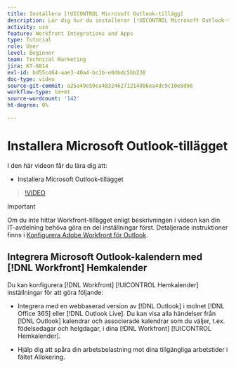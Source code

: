 ```yaml
---
title: Installera [!UICONTROL Microsoft Outlook-tillägg]
description: Lär dig hur du installerar [!UICONTROL Microsoft Outlook-tillägg]
activity: use
feature: Workfront Integrations and Apps
type: Tutorial
role: User
level: Beginner
team: Technical Marketing
jira: KT-8814
exl-id: bd55c464-aae3-40a4-bc1b-e0dbdc5bb238
doc-type: video
source-git-commit: a25a49e59ca483246271214886ea4dc9c10e8d66
workflow-type: tm+mt
source-wordcount: '142'
ht-degree: 0%

---
```


# Installera Microsoft Outlook-tillägget

I den här videon får du lära dig att:

* Installera Microsoft Outlook-tillägget

>[!VIDEO](https://video.tv.adobe.com/v/335115/?quality=12&learn=on)

>[!IMPORTANT]
>
>Om du inte hittar Workfront-tillägget enligt beskrivningen i videon kan din IT-avdelning behöva göra en del inställningar först. Detaljerade instruktioner finns i [Konfigurera Adobe Workfront för Outlook](https://experienceleague.adobe.com/docs/workfront/using/adobe-workfront-integrations/workfront-for-outlook/set-up-workfront-for-outlook.html).

## Integrera Microsoft Outlook-kalendern med [!DNL Workfront] Hemkalender

Du kan konfigurera [!DNL Workfront] [!UICONTROL Hemkalender] inställningar för att göra följande:

* Integrera med en webbaserad version av [!DNL Outlook] i molnet [!DNL Office 365] eller [!DNL Outlook Live]. Du kan visa alla händelser från [!DNL Outlook] kalendrar och associerade kalendrar som du väljer, t.ex. födelsedagar och helgdagar, i dina [!DNL Workfront] [!UICONTROL Hemkalender].

* Hjälp dig att spåra din arbetsbelastning mot dina tillgängliga arbetstider i fältet Allokering.
